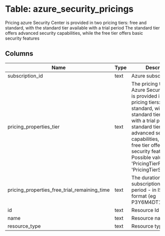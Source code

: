 
# Table: azure_security_pricings
Pricing azure Security Center is provided in two pricing tiers: free and standard, with the standard tier available with a trial period The standard tier offers advanced security capabilities, while the free tier offers basic security features
## Columns
| Name        | Type           | Description  |
| ------------- | ------------- | -----  |
|subscription_id|text|Azure subscription id|
|pricing_properties_tier|text|The pricing tier value Azure Security Center is provided in two pricing tiers: free and standard, with the standard tier available with a trial period The standard tier offers advanced security capabilities, while the free tier offers basic security features Possible values include: 'PricingTierFree', 'PricingTierStandard'|
|pricing_properties_free_trial_remaining_time|text|The duration left for the subscriptions free trial period - in ISO 8601 format (eg P3Y6M4DT12H30M5S)|
|id|text|Resource Id|
|name|text|Resource name|
|resource_type|text|Resource type|
